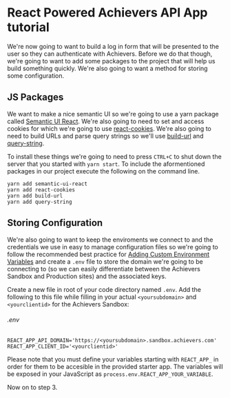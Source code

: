 # React Powered Achievers API App tutorial

We're now going to want to build a log in form that will be presented to the user so they can authenticate with Achievers. Before we do that though, we're going to want to add some packages to the project that will help us build something quickly. We're also going to want a method for storing some configuration. 


## JS Packages
We want to make a nice semantic UI so we're going to use a yarn package called [Semantic UI React](https://react.semantic-ui.com/). We're also going to need to set and access cookies for which we're going to use [react-cookies](https://www.npmjs.com/package/react-cookies). We're also going to need to build URLs and parse query strings so we'll use [build-url](https://www.npmjs.com/package/build-url) and [query-string](https://www.npmjs.com/package/query-string).

To install these things we're going to need to press `CTRL+C` to shut down the server that you started with `yarn start`. To include the aformentioned packages in our project execute the following on the command line. 

```
yarn add semantic-ui-react
yarn add react-cookies
yarn add build-url
yarn add query-string
```

## Storing Configuration
We're also going to want to keep the enviroments we connect to and the credentials we use in easy to manage configuration files so we're going to follow the recommended best practice for [Adding Custom Environment Variables](https://github.com/facebook/create-react-app/blob/master/packages/react-scripts/template/README.md#adding-custom-environment-variables) and create a `.env` file to store the domain we're going to be connecting to (so we can easily differentiate between the Achievers Sandbox and Production sites) and the associated keys.

Create a new file in root of your code directory named `.env`. Add the following to this file while filling in your actual `<yoursubdomain>` and `<yourclientid>` for the Achievers Sandbox:

###### .env
```
REACT_APP_API_DOMAIN='https://<yoursubdomain>.sandbox.achievers.com'
REACT_APP_CLIENT_ID='<yourclientid>'
```

Please note that you must define your variables starting with `REACT_APP_` in order for them to be accesible in the provided starter app. The variables will be exposed in your JavaScript as `process.env.REACT_APP_YOUR_VARIABLE`.

Now on to step 3.
